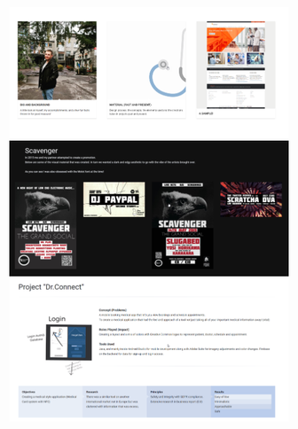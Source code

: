 ![webslide](slides/webslide_1.png)
![webslide](slides/webslide_2.png)
![webslide](slides/webslide_3.png)
